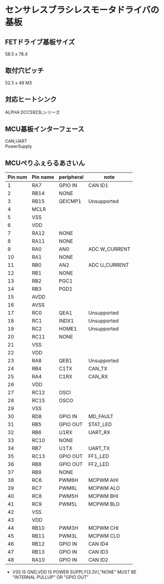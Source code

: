 # センサレスブラシレスモータドライバの基板
## FETドライブ基板サイズ
58.5 x 78.4
## 取付穴ピッチ
52.5 x 49 M3
## 対応ヒートシンク
ALPHA DCC5923Lシリーズ

## MCU基板インターフェース
CAN,UART<br>
PowerSupply

## MCUぺりふぇらるあさいん
|Pin num|Pin name|peripheral|note|
|----|----|----|----|
|1|RA7|GPIO IN|CAN ID1|
|2|RB14|NONE||
|3|RB15|QEICMP1|Unsupported|
|4|MCLR|||
|5|VSS|||
|6|VDD|||
|7|RA12|NONE||
|8|RA11|NONE||
|9|RA0|AN0|ADC W_CURRENT|
|10|RA1|NONE||
|11|RB0|AN2|ADC U_CURRENT|
|12|RB1|NONE||
|13|RB2|PGC1||
|14|RB3|PGD1||
|15|AVDD|||
|16|AVSS|||
|17|RC0|QEA1|Unsupported|
|18|RC1|INDX1|Unsupported|
|19|RC2|HOME1|Unsupported|
|20|RC11|NONE||
|21|VSS|||
|22|VDD|||
|23|RA8|QEB1|Unsupported|
|24|RB4|C1TX|CAN_TX|
|25|RA4|C1RX|CAN_RX|
|26|VDD|||
|27|RC12|OSCI||
|28|RC15|OSCO||
|29|VSS|||
|30|RD8|GPIO IN|MD_FAULT|
|31|RB5|GPIO OUT|STAT_LED|
|32|RB6|U1RX|UART_RX|
|33|RC10|NONE||
|34|RB7|U1TX|UART_TX|
|35|RC13|GPIO OUT|FF1_LED|
|36|RB8|GPIO OUT|FF2_LED|
|37|RB9|NONE||
|38|RC6|PWM6H|MCPWM AHI|
|39|RC7|PWM6L|MCPWM ALO|
|40|RC8|PWM5H|MCPWM BHI|
|41|RC9|PWM5L|MCPWM BLO|
|42|VSS|||
|43|VDD|||
|44|RB10|PWM3H|MCPWM CHI|
|45|RB11|PWM3L|MCPWM CLO|
|46|RB12|GPIO IN|CAN ID4|
|47|RB13|GPIO IN|CAN ID3|
|48|RA10|GPIO IN|CAN ID2|

* VSS IS GND,VDD IS POWER SUPPLY(3.3V),"NONE" MUST BE "INTERNAL PULLUP" OR "GPIO OUT"
